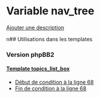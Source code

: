 # Variable nav_tree
[Ajouter une description](https://fa-tvars.appspot.com/nav_tree)

n## Utilisations dans les templates

### Version phpBB2

#### [Template topics_list_box](subsilver/topics_list_box.md)
* [Début de condition à la ligne 68](../subsilver/topics_list_box.tpl#L68)
* [Fin de condition à la ligne 68](../subsilver/topics_list_box.tpl#L68)